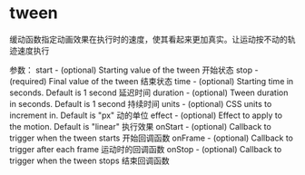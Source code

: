 # tween
缓动函数指定动画效果在执行时的速度，使其看起来更加真实。让运动按不动的轨迹速度执行

参数：
start - (optional) Starting value of the tween  开始状态
stop - (required) Final value of the tween 结束状态
time - (optional) Starting time in seconds. Default is 1 second  延迟时间
duration - (optional) Tween duration in seconds. Default is 1 second 持续时间
units - (optional) CSS units to increment in. Default is "px" 动的单位
effect - (optional) Effect to apply to the motion. Default is "linear" 执行效果
onStart - (optional) Callback to trigger when the tween starts 开始回调函数
onFrame - (optional) Callback to trigger after each frame 运动时的回调函数
onStop - (optional) Callback to trigger when the tween stops 结束回调函数
